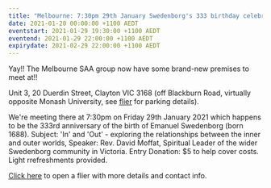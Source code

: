 ```yaml
---
title: "Melbourne: 7:30pm 29th January Swedenborg's 333 birthday celebration meeting!"
date: 2021-01-20 00:00:00 +1100 AEDT
eventstart: 2021-01-29 19:30:00 +1100 AEDT
eventend: 2021-01-29 22:00:00 +1100 AEDT
expirydate: 2021-02-29 22:00:00 +1100 AEDT
---
```


Yay!! The Melbourne SAA group now have some brand-new premises to meet at!!

Unit 3, 20 Duerdin Street, Clayton VIC 3168
(off Blackburn Road, virtually opposite Monash University, see [flier](https://static.swedenborg.com.au/pdf/fliers/melb20210129.pdf) for parking details).

We're meeting there at 7:30pm on Friday 29th January 2021 which happens to be the 333rd anniversary of the birth of Emanuel Swedenborg (born 1688).
Subject: 'In' and 'Out' - exploring the relationships between the inner and outer worlds,
Speaker: Rev. David Moffat, Spiritual Leader of the wider Swedenborg community in Victoria.
Entry Donation: $5 to help cover costs. Light rrefreshments provided.

[Click here](https://static.swedenborg.com.au/pdf/fliers/melb20210129.pdf) to open a flier with more details and contact info.
